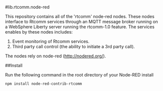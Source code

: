 #lib.rtcomm.node-red

This repository contains all of the 'rtcomm' node-red nodes. These nodes interface to Rtcomm services through an MQTT message broker running on a WebSphere Liberty server running the rtcomm-1.0 feature. The services enables by these nodes includes:

1. Event monitoring of Rtcomm services.
2. Third party call control (the ability to initiate a 3rd party call).

The nodes rely on node-red (http://nodered.org/).

##Install

Run the following command in the root directory of your Node-RED install

```
npm install node-red-contrib-rtcomm
```
